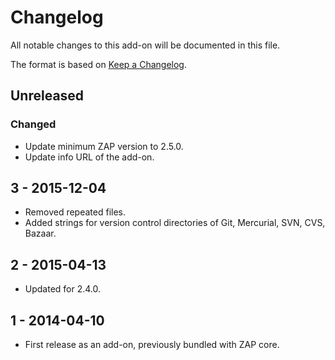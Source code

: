 # Changelog
All notable changes to this add-on will be documented in this file.

The format is based on [Keep a Changelog](https://keepachangelog.com/en/1.0.0/).

## Unreleased
### Changed
- Update minimum ZAP version to 2.5.0.
- Update info URL of the add-on.

## 3 - 2015-12-04

- Removed repeated files.
- Added strings for version control directories of Git, Mercurial, SVN, CVS, Bazaar.

## 2 - 2015-04-13

- Updated for 2.4.0.

## 1 - 2014-04-10

- First release as an add-on, previously bundled with ZAP core.

